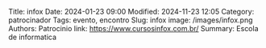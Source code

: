 Title: infox
Date: 2024-01-23 09:00
Modified: 2024-11-23 12:05
Category: patrocinador
Tags: evento, encontro
Slug: infox
image: /images/infox.png
Authors: Patrocinio
link: https://www.cursosinfox.com.br/
Summary: Escola de informatica
